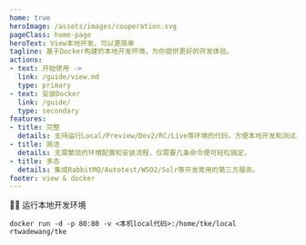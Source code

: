 ```yaml
---
home: true
heroImage: /assets/images/cooperation.svg
pageClass: home-page
heroText: View本地开发，可以更简单
tagline: 基于Docker构建的本地开发环境，为你提供更好的开发体验。
actions:
- text: 开始使用 ->
  link: /guide/view.md
  type: primary
- text: 安装Docker
  link: /guide/
  type: secondary
features:
- title: 完整
  details: 支持运行Local/Preview/Dev2/RC/Live等环境的代码，方便本地开发和测试。
- title: 简洁
  details: 无需繁琐的环境配置和安装流程，仅需要几条命令便可轻松搞定。
- title: 多态
  details: 集成RabbitMQ/Autotest/WSO2/Solr等开发常用的第三方服务。
footer: view & docker
---
```


:surfing_man: 运行本地开发环境

```shell
docker run -d -p 80:80 -v <本机local代码>:/home/tke/local rtwadewang/tke
```